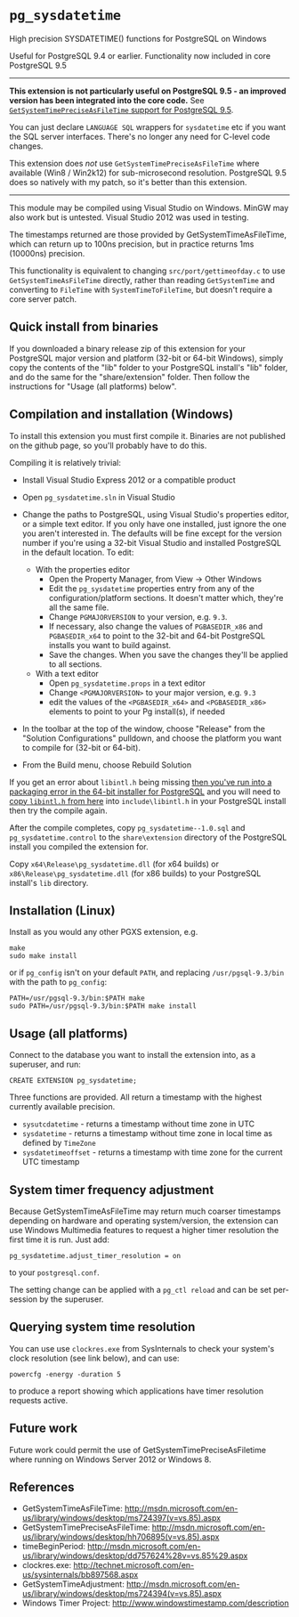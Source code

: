 `pg_sysdatetime`
==============

High precision SYSDATETIME() functions for PostgreSQL on Windows

Useful for PostgreSQL 9.4 or earlier. Functionality now included in core PostgreSQL 9.5

---

**This extension is not particularly useful on PostgreSQL 9.5 - an improved version has been integrated into the core code.** See [`GetSystemTimePreciseAsFileTime` support for PostgreSQL 9.5](https://commitfest.postgresql.org/action/patch_view?id=1576).

You can just declare `LANGUAGE SQL` wrappers for `sysdatetime` etc if you want the SQL server interfaces. There's no longer any need for C-level code changes.

This extension does *not* use `GetSystemTimePreciseAsFileTime` where available
(Win8 / Win2k12) for sub-microsecond resolution. PostgreSQL 9.5 does so natively
with my patch, so it's better than this extension.

---

This module may be compiled using Visual Studio on Windows. MinGW may also work
but is untested. Visual Studio 2012 was used in testing.

The timestamps returned are those provided by GetSystemTimeAsFileTime, which
can return up to 100ns precision, but in practice returns 1ms (10000ns) precision.

This functionality is equivalent to changing `src/port/gettimeofday.c` to use
`GetSystemTimeAsFileTime` directly, rather than reading `GetSystemTime` and
converting to `FileTime` with `SystemTimeToFileTime`, but doesn't require a
core server patch.

Quick install from binaries
---

If you downloaded a binary release zip  of this extension for your PostgreSQL major version and
platform (32-bit or 64-bit Windows), simply copy the contents of the "lib" folder to your
PostgreSQL install's "lib" folder, and do the same for the "share/extension" folder.
Then follow the instructions for "Usage (all platforms) below".

Compilation and installation (Windows)
---

To install this extension you must first compile it. Binaries are not published on the github page,
so you'll probably have to do this.

Compiling it is relatively trivial:

* Install Visual Studio Express 2012 or a compatible product

* Open `pg_sysdatetime.sln` in Visual Studio

* Change the paths to PostgreSQL, using Visual Studio's properties editor, or a simple text editor. If you only have one installed, just ignore the one you aren't interested in. The defaults will be fine except for the version number if you're using a 32-bit Visual Studio and installed PostgreSQL in the default location. To edit:
  * With the properties editor
    * Open the Property Manager, from View -> Other Windows
    * Edit the `pg_sysdatetime` properties entry from any of the configuration/platform sections. It doesn't matter which, they're all the same file.
    * Change `PGMAJORVERSION` to your version, e.g. `9.3`.
    * If necessary, also change the values of `PGBASEDIR_x86` and `PGBASEDIR_x64` to point to the 32-bit and 64-bit PostgreSQL installs you want to build against.
    * Save the changes. When you save the changes they'll be applied to all sections.
  * With a text editor
    * Open `pg_sysdatetime.props` in a text editor
    * Change `<PGMAJORVERSION>` to your major version, e.g. `9.3`
    * edit the values of the `<PGBASEDIR_x64>` and `<PGBASEDIR_x86>` elements to point to your Pg install(s), if needed

* In the toolbar at the top of the window, choose "Release" from the "Solution Configurations" pulldown, and choose the platform you want to compile for (32-bit or 64-bit).

* From the Build menu, choose Rebuild Solution

If you get an error about `libintl.h` being missing [then you've run into a packaging error in the 64-bit installer for PostgreSQL](http://blog.2ndquadrant.com/compiling-postgresql-extensions-visual-studio-windows/) and you will need to [copy `libintl.h` from here](https://gist.githubusercontent.com/ringerc/d57978ca0d3a3a13b5d7/raw/b7a695dcb451d2ac1dc4eecfbfa3198b8f29dff3/gistfile1.txt) into `include\libintl.h` in your PostgreSQL install then try the compile again.

After the compile completes, copy `pg_sysdatetime--1.0.sql` and
`pg_sysdatetime.control` to the `share\extension` directory of the PostgreSQL
install you compiled the extension for.

Copy `x64\Release\pg_sysdatetime.dll` (for x64 builds) or
`x86\Release\pg_sysdatetime.dll` (for x86 builds) to your PostgreSQL install's
`lib` directory.

Installation (Linux)
---

Install as you would any other PGXS extension, e.g.

    make
    sudo make install

or if `pg_config` isn't on your default `PATH`, and replacing `/usr/pgsql-9.3/bin` with the path to `pg_config`:

    PATH=/usr/pgsql-9.3/bin:$PATH make
    sudo PATH=/usr/pgsql-9.3/bin:$PATH make install

Usage (all platforms)
---

Connect to the database you want to install the extension into, as a
superuser, and run:

    CREATE EXTENSION pg_sysdatetime;

Three functions are provided. All return a timestamp with the highest currently available precision.

* `sysutcdatetime` - returns a timestamp without time zone in UTC
* `sysdatetime` - returns a timestamp without time zone in local time as defined by `TimeZone`
* `sysdatetimeoffset` - returns a timestamp with time zone for the current UTC timestamp

System timer frequency adjustment
---

Because GetSystemTimeAsFileTime may return much coarser timestamps
depending on hardware and operating system/version, the extension can use Windows
Multimedia features to request a higher timer resolution the first time it is
run. Just add:

    pg_sysdatetime.adjust_timer_resolution = on
	
to your `postgresql.conf`. 

The setting change can be applied with a `pg_ctl reload` and can be set per-session
by the superuser.

Querying system time resolution
---

You can use use `clockres.exe` from SysInternals to check your system's 
clock resolution (see link below), and can use:

    powercfg -energy -duration 5
	
to produce a report showing which applications have timer resolution requests active.

Future work
---

Future work could permit the use of GetSystemTimePreciseAsFiletime where 
running on Windows Server 2012 or Windows 8.

References
---

* GetSystemTimeAsFileTime: http://msdn.microsoft.com/en-us/library/windows/desktop/ms724397(v=vs.85).aspx
* GetSystemTimePreciseAsFileTime: http://msdn.microsoft.com/en-us/library/windows/desktop/hh706895(v=vs.85).aspx
* timeBeginPeriod: http://msdn.microsoft.com/en-us/library/windows/desktop/dd757624%28v=vs.85%29.aspx
* clockres.exe: http://technet.microsoft.com/en-us/sysinternals/bb897568.aspx
* GetSystemTimeAdjustment: http://msdn.microsoft.com/en-us/library/windows/desktop/ms724394(v=vs.85).aspx
* Windows Timer Project: http://www.windowstimestamp.com/description

